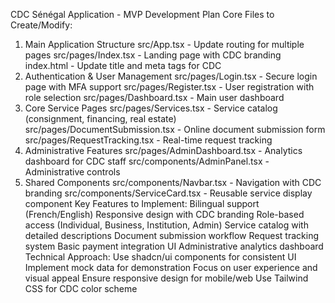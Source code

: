 CDC Sénégal Application - MVP Development Plan
Core Files to Create/Modify:
1. Main Application Structure
src/App.tsx - Update routing for multiple pages
src/pages/Index.tsx - Landing page with CDC branding
index.html - Update title and meta tags for CDC
2. Authentication & User Management
src/pages/Login.tsx - Secure login page with MFA support
src/pages/Register.tsx - User registration with role selection
src/pages/Dashboard.tsx - Main user dashboard
3. Core Service Pages
src/pages/Services.tsx - Service catalog (consignment, financing, real estate)
src/pages/DocumentSubmission.tsx - Online document submission form
src/pages/RequestTracking.tsx - Real-time request tracking
4. Administrative Features
src/pages/AdminDashboard.tsx - Analytics dashboard for CDC staff
src/components/AdminPanel.tsx - Administrative controls
5. Shared Components
src/components/Navbar.tsx - Navigation with CDC branding
src/components/ServiceCard.tsx - Reusable service display component
Key Features to Implement:
Bilingual support (French/English)
Responsive design with CDC branding
Role-based access (Individual, Business, Institution, Admin)
Service catalog with detailed descriptions
Document submission workflow
Request tracking system
Basic payment integration UI
Administrative analytics dashboard
Technical Approach:
Use shadcn/ui components for consistent UI
Implement mock data for demonstration
Focus on user experience and visual appeal
Ensure responsive design for mobile/web
Use Tailwind CSS for CDC color scheme
